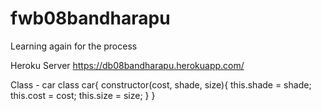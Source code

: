 # fwb08bandharapu
Learning again for the process

Heroku Server <https://db08bandharapu.herokuapp.com/>

Class - car class car{ constructor(cost, shade, size){ this.shade = shade; this.cost = cost; this.size = size; } }

